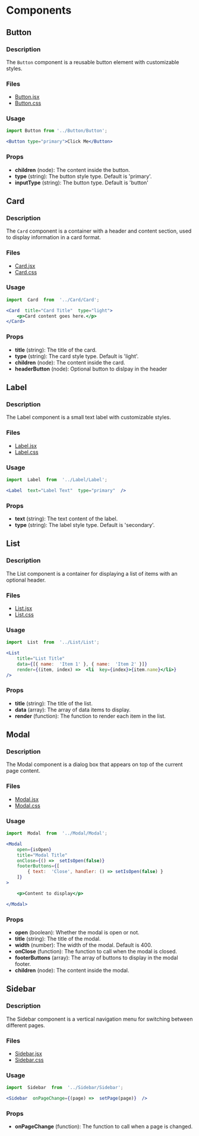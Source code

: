 # Components

## Button

### Description
The `Button` component is a reusable button element with customizable styles.

### Files
- [Button.jsx](Button/Button.jsx)
- [Button.css](Button/Button.css)

### Usage
```jsx
import Button from '../Button/Button';

<Button type="primary">Click Me</Button>
```

### Props
- **children** (node): The content inside the button.
- **type** (string): The button style type. Default is 'primary'.
- **inputType** (string): The button type. Default is 'button'


## Card

### Description
The `Card` component is a container with a header and content section, used to display information in a card format.

### Files
- [Card.jsx](Card/Card.jsx)
- [Card.css](Card/Card.css)


### Usage
```jsx
import  Card  from  '../Card/Card';

<Card  title="Card Title"  type="light">
	<p>Card content goes here.</p>
</Card>
```

### Props
- **title** (string): The title of the card.
- **type** (string): The card style type. Default is 'light'.
- **children** (node): The content inside the card.
- **headerButton** (node): Optional button to dislpay in the header


## Label

### Description

The  Label  component is a small text label with customizable styles.

### Files

- [Label.jsx](Label/Label.jsx)
- [Label.css](Label/Label.css)

### Usage
```jsx
import  Label  from  '../Label/Label';

<Label  text="Label Text"  type="primary"  />
```

### Props
- **text** (string): The text content of the label.
- **type** (string): The label style type. Default is 'secondary'.




## List

### Description

The  List  component is a container for displaying a list of items with an optional header.

### Files

- [List.jsx](List/List.jsx)
- [List.css](List/List.css)

### Usage
```jsx
import  List  from  '../List/List';

<List
	title="List Title"
	data={[{ name:  'Item 1' }, { name:  'Item 2' }]}
	render={(item, index) =>  <li  key={index}>{item.name}</li>}
/>
```

### Props

- **title**  (string): The title of the list.
- **data**  (array): The array of data items to display.
- **render**  (function): The function to render each item in the list.



## Modal

### Description

The  Modal  component is a dialog box that appears on top of the current page content.

### Files

- [Modal.jsx](Modal/Modal.jsx)
- [Modal.css](Modal/Modal.css)

### Usage
```jsx
import  Modal  from  '../Modal/Modal';

<Modal
	open={isOpen}
	title="Modal Title"
	onClose={() =>  setIsOpen(false)}
	footerButtons={[
		{ text:  'Close', handler: () => setIsOpen(false) }
	]}
>

	<p>Content to display</p>

</Modal>
```


### Props

- **open**  (boolean): Whether the modal is open or not.
- **title**  (string): The title of the modal.
- **width**  (number): The width of the modal. Default is 400.
- **onClose**  (function): The function to call when the modal is closed.
- **footerButtons**  (array): The array of buttons to display in the modal footer.
- **children**  (node): The content inside the modal.



## Sidebar

### Description

The  Sidebar  component is a vertical navigation menu for switching between different pages.

### Files

- [Sidebar.jsx](Sidebar/Sidebar.jsx)
- [Sidebar.css](Sidebar/Sidebar.css)

### Usage

```jsx
import  Sidebar  from  '../Sidebar/Sidebar';

<Sidebar  onPageChange={(page) =>  setPage(page)}  />
```

### Props

- **onPageChange**  (function): The function to call when a page is changed.